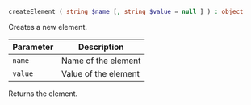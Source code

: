 ```php
createElement ( string $name [, string $value = null ] ) : object
```

Creates a new element.

| Parameter | Description
| --------- | -----------
| `name`    | Name of the element
| `value`   | Value of the element

Returns the element.